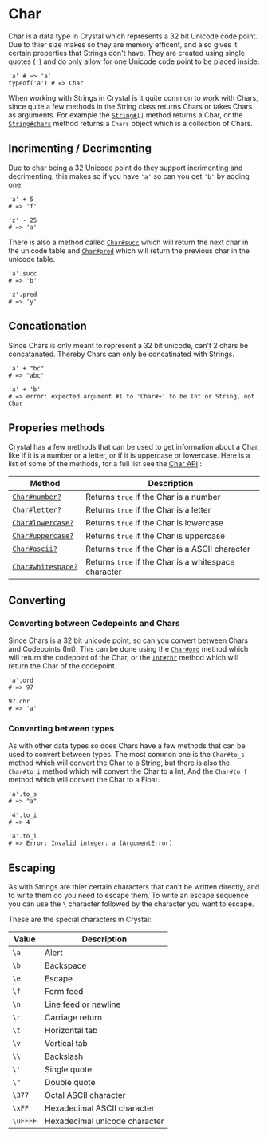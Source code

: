 # Char

Char is a data type in Crystal which represents a 32 bit Unicode code point.
Due to thier size makes so they are memory efficent, and also gives it certain properties that Strings don't have.
They are created using single quotes (`'`) and do only allow for one Unicode code point to be placed inside.

```crystal
'a' # => 'a'
typeof('a') # => Char
```

When working with Strings in Crystal is it quite common to work with Chars, since quite a few methods in the String class returns Chars or takes Chars as arguments.
For example the [`String#[]`][index] method returns a Char, or the [`String#chars`][chars] method returns a `Chars` object which is a collection of Chars.

## Incrimenting / Decrimenting

Due to char being a 32 Unicode point do they support incrimenting and decrimenting, this makes so if you have `'a'` so can you get `'b'` by adding one.

```crystal
'a' + 5
# => 'f'

'z' - 25
# => 'a'
```

There is also a method called [`Char#succ`][succ] which will return the next char in the unicode table and [`Char#pred`][pred] which will return the previous char in the unicode table.

```crystal
'a'.succ
# => 'b'

'z'.pred
# => 'y'
```

## Concationation

Since Chars is only meant to represent a 32 bit unicode, can't 2 chars be concatanated.
Thereby Chars can only be concatinated with Strings.

```Crystal
'a' + "bc"
# => "abc"

'a' + 'b'
# => error: expected argument #1 to 'Char#+' to be Int or String, not Char
```

## Properies methods

Crystal has a few methods that can be used to get information about a Char, like if it is a number or a letter, or if it is uppercase or lowercase.
Here is a list of some of the methods, for a full list see the [Char API][char-api].:

| Method                           | Description                                          |
| -------------------------------- | ---------------------------------------------------- |
| [`Char#number?`][number]         | Returns `true` if the Char is a number               |
| [`Char#letter?`][letter]         | Returns `true` if the Char is a letter               |
| [`Char#lowercase?`][lowercase]   | Returns `true` if the Char is lowercase              |
| [`Char#uppercase?`][uppercase]   | Returns `true` if the Char is uppercase              |
| [`Char#ascii?`][ascii]           | Returns `true` if the Char is a ASCII character      |
| [`Char#whitespace?`][whitespace] | Returns `true` if the Char is a whitespace character |

## Converting

### Converting between Codepoints and Chars

Since Chars is a 32 bit unicode point, so can you convert between Chars and Codepoints (Int).
This can be done using the [`Char#ord`][ord] method which will return the codepoint of the Char, or the [`Int#chr`][chr] method which will return the Char of the codepoint.

```crystal
'a'.ord
# => 97

97.chr
# => 'a'
```

### Converting between types

As with other data types so does Chars have a few methods that can be used to convert between types.
The most common one is the `Char#to_s` method which will convert the Char to a String, but there is also the `Char#to_i` method which will convert the Char to a Int, And the `Char#to_f` method which will convert the Char to a Float.

```crystal
'a'.to_s
# => "a"

'4'.to_i
# => 4

'a'.to_i
# => Error: Invalid integer: a (ArgumentError)
```

## Escaping

As with Strings are thier certain characters that can't be written directly, and to write them do you need to escape them.
To write an escape sequence you can use the `\` character followed by the character you want to escape.

These are the special characters in Crystal:

| Value    | Description                   |
| -------- | ----------------------------- |
| `\a`     | Alert                         |
| `\b`     | Backspace                     |
| `\e`     | Escape                        |
| `\f`     | Form feed                     |
| `\n`     | Line feed or newline          |
| `\r`     | Carriage return               |
| `\t`     | Horizontal tab                |
| `\v`     | Vertical tab                  |
| `\\`     | Backslash                     |
| `\'`     | Single quote                  |
| `\"`     | Double quote                  |
| `\377`   | Octal ASCII character         |
| `\xFF`   | Hexadecimal ASCII character   |
| `\uFFFF` | Hexadecimal unicode character |

[char-api]: https://crystal-lang.org/api/latest/Char.html
[succ]: https://crystal-lang.org/api/latest/Char.html#succ%3AChar-instance-method
[pred]: https://crystal-lang.org/api/latest/Char.html#pred%3AChar-instance-method
[index]: https://crystal-lang.org/api/latest/String.html#%5B%5D%28index%3AInt%29%3AChar-instance-method
[chars]: https://crystal-lang.org/api/latest/String.html#chars%3AArray%28Char%29-instance-method
[ord]: https://crystal-lang.org/api/latest/Char.html#ord%3AInt32-instance-method
[chr]: https://crystal-lang.org/api/latest/Int.html#chr%3AChar-instance-method
[number]: https://crystal-lang.org/api/latest/Char.html#number%3F%3ABool-instance-method
[letter]: https://crystal-lang.org/api/latest/Char.html#letter%3F%3ABool-instance-method
[lowercase]: https://crystal-lang.org/api/latest/Char.html#lowercase%3F%3ABool-instance-method
[uppercase]: https://crystal-lang.org/api/latest/Char.html#uppercase%3F%3ABool-instance-method
[ascii]: https://crystal-lang.org/api/latest/Char.html#ascii%3F%3ABool-instance-method
[whitespace]: https://crystal-lang.org/api/latest/Char.html#whitespace%3F%3ABool-instance-method
